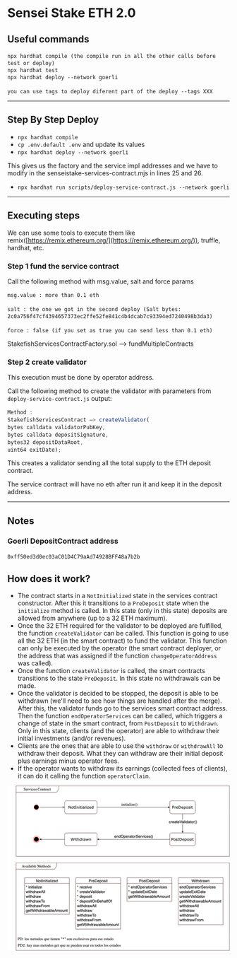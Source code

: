 # Sensei Stake ETH 2.0

## Useful commands 

```shell
npx hardhat compile (the compile run in all the other calls before test or deploy)
npx hardhat test
npx hardhat deploy --network goerli 

you can use tags to deploy diferent part of the deploy --tags XXX 
```
 
---

## Step By Step Deploy

- `npx hardhat compile`
- `cp .env.default .env` and update its values
- `npx hardhat deploy --network goerli`

This gives us the factory and the service impl addresses and we have to modify in the senseistake-services-contract.mjs in lines 25 and 26.

- `npx hardhat run scripts/deploy-service-contract.js --network goerli`

---

## Executing steps

We can use some tools to execute them like remix([https://remix.ethereum.org/](https://remix.ethereum.org/)), truffle, hardhat, etc. 

### Step 1 fund the service contract

Call the following method with msg.value, salt and force params
```
msg.value : more than 0.1 eth

salt : the one we got in the second deploy (Salt bytes:  2c0a756f47cf4394657373ec2ffe52fe841c4b4dcab7c93394ed7240498b3da3)

force : false (if you set as true you can send less than 0.1 eth)
```
StakefishServicesContractFactory.sol —> fundMultipleContracts

### Step 2 create validator

This execution must be done by operator address.

Call the following method to create the validator with parameters from `deploy-service-contract.js` output:

```jsx
Method : 
StakefishServicesContract —> createValidator(
bytes calldata validatorPubKey,
bytes calldata depositSignature,
bytes32 depositDataRoot,
uint64 exitDate); 
```

This creates a validator sending all the total supply to the ETH deposit contract. 

The service contract will have no eth after run it and keep it in the deposit address.

--- 

## Notes

### Goerli **DepositContract** address

``0xff50ed3d0ec03aC01D4C79aAd74928BFF48a7b2b``

## How does it work?

- The contract starts in a ``NotInitialized`` state in the services contract constructor. After this it transitions to a ``PreDeposit`` state when the ``initialize`` method is called. In this state (only in this state) deposits are allowed from anywhere (up to a 32 ETH maximum).
- Once the 32 ETH required for the validator to be deployed are fulfilled, the function ``createValidator`` can be called. This function is going to use all the 32 ETH (in the smart contract) to fund the validator. This function can only be executed by the operator (the smart contract deployer, or the address that was assigned if the function ``changeOperatorAddress`` was called).
- Once the function ``createValidator`` is called, the smart contracts transitions to the state ``PreDeposit``. In this state no withdrawals can be made.
- Once the validator is decided to be stopped, the deposit is able to be withdrawn (we'll need to see how things are handled after the merge). After this, the validator funds go to the services smart contract address. Then the function ``endOperatorServices`` can be called, which triggers a change of state in the smart contract, from ``PostDeposit`` to ``Withdrawn``. Only in this state, clients (and the operator) are able to withdraw their initial investments (and/or revenues).
- Clients are the ones that are able to use the ``withdraw`` or ``withdrawAll`` to withdraw their deposit. What they can withdraw are their initial deposit plus earnings minus operator fees.
- If the operator wants to withdraw its earnings (collected fees of clients), it can do it calling the function ``operatorClaim``.

![Service Contract DTE - SenseiStake.drawio.png](dte.png)
